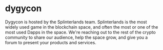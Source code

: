 # dygycon
Dygycon is hosted by the Splinterlands team.  Splinterlands is the most widely used game in the blockchain space, and often the most or one of the most used Dapps in the space.  We're reaching out to the rest of the crypto community to share our audience, help the space grow, and give you a forum to present your products and services.
